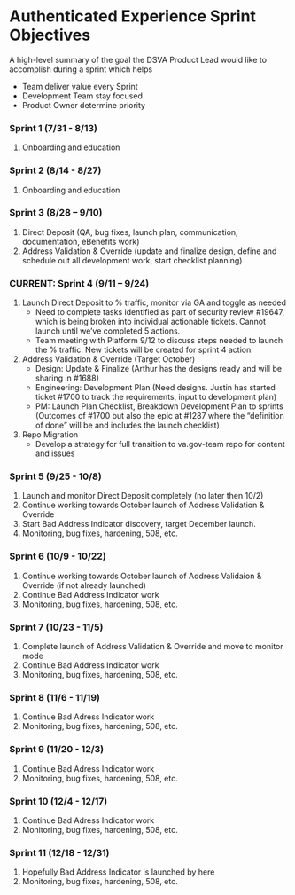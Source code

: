 # Authenticated Experience Sprint Objectives
A high-level summary of the goal the DSVA Product Lead would like to accomplish during a sprint which helps 

- Team deliver value every Sprint
- Development Team stay focused
- Product Owner determine priority

### Sprint 1 (7/31 - 8/13)
1. Onboarding and education

### Sprint 2 (8/14 - 8/27)
1. Onboarding and education

### Sprint 3 (8/28 – 9/10)
1.	Direct Deposit (QA, bug fixes, launch plan, communication, documentation, eBenefits work)
2.	Address Validation & Override (update and finalize design, define and schedule out all development work, start checklist planning)

### CURRENT: Sprint 4 (9/11 – 9/24) 
1.	Launch Direct Deposit to % traffic, monitor via GA and toggle as needed 
     - Need to complete tasks identified as part of security review #19647, which is being broken into individual actionable tickets.  Cannot launch until we’ve completed 5 actions.
     - Team meeting with Platform 9/12 to discuss steps needed to launch the % traffic.  New tickets will be created for sprint 4 action.
2.	Address Validation & Override (Target October)
     - Design: Update & Finalize (Arthur has the designs ready and will be sharing in #1688)
     - Engineering: Development Plan (Need designs.  Justin has started ticket #1700 to track the requirements, input to development plan)
     - PM: Launch Plan Checklist, Breakdown Development Plan to sprints (Outcomes of #1700 but also the epic at #1287 where the “definition of done” will be and includes the launch checklist)
3.	Repo Migration
     - Develop a strategy for full transition to va.gov-team repo for content and issues

### Sprint 5 (9/25 - 10/8)
1. Launch and monitor Direct Deposit completely (no later then 10/2)
2. Continue working towards October launch of Address Validation & Override
3. Start Bad Address Indicator discovery, target December launch.
4. Monitoring, bug fixes, hardening, 508, etc.

### Sprint 6 (10/9 - 10/22)
1. Continue working towards October launch of Address Validaion & Override (if not already launched)
2. Continue Bad Address Indicator work
3. Monitoring, bug fixes, hardening, 508, etc.

### Sprint 7 (10/23 - 11/5)
1. Complete launch of Address Validation & Override and move to monitor mode
2. Continue Bad Address Indicator work 
3. Monitoring, bug fixes, hardening, 508, etc.

### Sprint 8 (11/6 - 11/19)
1. Continue Bad Adress Indicator work
2. Monitoring, bug fixes, hardening, 508, etc.

### Sprint 9 (11/20 - 12/3)
1. Continue Bad Adress Indicator work
2. Monitoring, bug fixes, hardening, 508, etc.

### Sprint 10 (12/4 - 12/17)
1. Continue Bad Adress Indicator work
2. Monitoring, bug fixes, hardening, 508, etc.

### Sprint 11 (12/18 - 12/31)
1. Hopefully Bad Address Indicator is launched by here
2. Monitoring, bug fixes, hardening, 508, etc.












